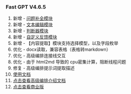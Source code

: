 ### Fast GPT V4.6.5

1. 新增 - [问题补全模块](https://doc.fastgpt.in/docs/workflow/modules/coreferenceresolution/)
2. 新增 - [文本编辑模块](https://doc.fastgpt.in/docs/workflow/modules/text_editor/)
3. 新增 - [判断器模块](https://doc.fastgpt.in/docs/workflow/modules/tfswitch/)
4. 新增 - [自定义反馈模块](https://doc.fastgpt.in/docs/workflow/modules/custom_feedback/)
5. 新增 - 【内容提取】模块支持选择模型，以及字段枚举
6. 优化 - docx读取，兼容表格（表格转markdown）
7. 优化 - 高级编排连接线交互
8. 优化 - 由于 html2md 导致的 cpu密集计算，阻断线程问题
9. 修复 - 高级编排提示词提取描述
10. [使用文档](https://doc.fastgpt.in/docs/intro/)
11. [点击查看高级编排介绍文档](https://doc.fastgpt.in/docs/workflow)
12. [点击查看商业版](https://doc.fastgpt.in/docs/commercial/)
